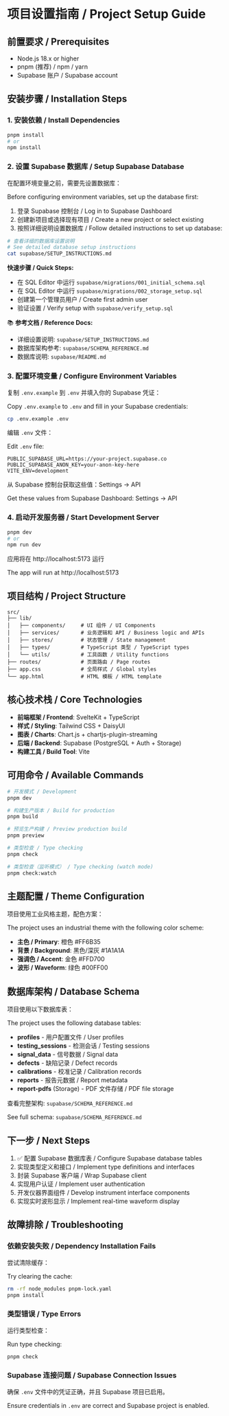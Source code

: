 # 项目设置指南 / Project Setup Guide

## 前置要求 / Prerequisites

- Node.js 18.x or higher
- pnpm (推荐) / npm / yarn
- Supabase 账户 / Supabase account

## 安装步骤 / Installation Steps

### 1. 安装依赖 / Install Dependencies

```bash
pnpm install
# or
npm install
```

### 2. 设置 Supabase 数据库 / Setup Supabase Database

在配置环境变量之前，需要先设置数据库：

Before configuring environment variables, set up the database first:

1. 登录 Supabase 控制台 / Log in to Supabase Dashboard
2. 创建新项目或选择现有项目 / Create a new project or select existing
3. 按照详细说明设置数据库 / Follow detailed instructions to set up database:

```bash
# 查看详细的数据库设置说明
# See detailed database setup instructions
cat supabase/SETUP_INSTRUCTIONS.md
```

**快速步骤 / Quick Steps:**
- 在 SQL Editor 中运行 `supabase/migrations/001_initial_schema.sql`
- 在 SQL Editor 中运行 `supabase/migrations/002_storage_setup.sql`
- 创建第一个管理员用户 / Create first admin user
- 验证设置 / Verify setup with `supabase/verify_setup.sql`

📚 **参考文档 / Reference Docs:**
- 详细设置说明: `supabase/SETUP_INSTRUCTIONS.md`
- 数据库架构参考: `supabase/SCHEMA_REFERENCE.md`
- 数据库说明: `supabase/README.md`

### 3. 配置环境变量 / Configure Environment Variables

复制 `.env.example` 到 `.env` 并填入你的 Supabase 凭证：

Copy `.env.example` to `.env` and fill in your Supabase credentials:

```bash
cp .env.example .env
```

编辑 `.env` 文件：

Edit `.env` file:

```env
PUBLIC_SUPABASE_URL=https://your-project.supabase.co
PUBLIC_SUPABASE_ANON_KEY=your-anon-key-here
VITE_ENV=development
```

从 Supabase 控制台获取这些值：Settings → API

Get these values from Supabase Dashboard: Settings → API

### 4. 启动开发服务器 / Start Development Server

```bash
pnpm dev
# or
npm run dev
```

应用将在 http://localhost:5173 运行

The app will run at http://localhost:5173

## 项目结构 / Project Structure

```
src/
├── lib/
│   ├── components/     # UI 组件 / UI Components
│   ├── services/       # 业务逻辑和 API / Business logic and APIs
│   ├── stores/         # 状态管理 / State management
│   ├── types/          # TypeScript 类型 / TypeScript types
│   └── utils/          # 工具函数 / Utility functions
├── routes/             # 页面路由 / Page routes
├── app.css             # 全局样式 / Global styles
└── app.html            # HTML 模板 / HTML template
```

## 核心技术栈 / Core Technologies

- **前端框架 / Frontend**: SvelteKit + TypeScript
- **样式 / Styling**: Tailwind CSS + DaisyUI
- **图表 / Charts**: Chart.js + chartjs-plugin-streaming
- **后端 / Backend**: Supabase (PostgreSQL + Auth + Storage)
- **构建工具 / Build Tool**: Vite

## 可用命令 / Available Commands

```bash
# 开发模式 / Development
pnpm dev

# 构建生产版本 / Build for production
pnpm build

# 预览生产构建 / Preview production build
pnpm preview

# 类型检查 / Type checking
pnpm check

# 类型检查（监听模式） / Type checking (watch mode)
pnpm check:watch
```

## 主题配置 / Theme Configuration

项目使用工业风格主题，配色方案：

The project uses an industrial theme with the following color scheme:

- **主色 / Primary**: 橙色 #FF6B35
- **背景 / Background**: 黑色/深灰 #1A1A1A
- **强调色 / Accent**: 金色 #FFD700
- **波形 / Waveform**: 绿色 #00FF00

## 数据库架构 / Database Schema

项目使用以下数据库表：

The project uses the following database tables:

- **profiles** - 用户配置文件 / User profiles
- **testing_sessions** - 检测会话 / Testing sessions
- **signal_data** - 信号数据 / Signal data
- **defects** - 缺陷记录 / Defect records
- **calibrations** - 校准记录 / Calibration records
- **reports** - 报告元数据 / Report metadata
- **report-pdfs** (Storage) - PDF 文件存储 / PDF file storage

查看完整架构: `supabase/SCHEMA_REFERENCE.md`

See full schema: `supabase/SCHEMA_REFERENCE.md`

## 下一步 / Next Steps

1. ✅ 配置 Supabase 数据库表 / Configure Supabase database tables
2. 实现类型定义和接口 / Implement type definitions and interfaces
3. 封装 Supabase 客户端 / Wrap Supabase client
4. 实现用户认证 / Implement user authentication
5. 开发仪器界面组件 / Develop instrument interface components
6. 实现实时波形显示 / Implement real-time waveform display

## 故障排除 / Troubleshooting

### 依赖安装失败 / Dependency Installation Fails

尝试清除缓存：

Try clearing the cache:

```bash
rm -rf node_modules pnpm-lock.yaml
pnpm install
```

### 类型错误 / Type Errors

运行类型检查：

Run type checking:

```bash
pnpm check
```

### Supabase 连接问题 / Supabase Connection Issues

确保 `.env` 文件中的凭证正确，并且 Supabase 项目已启用。

Ensure credentials in `.env` are correct and Supabase project is enabled.
